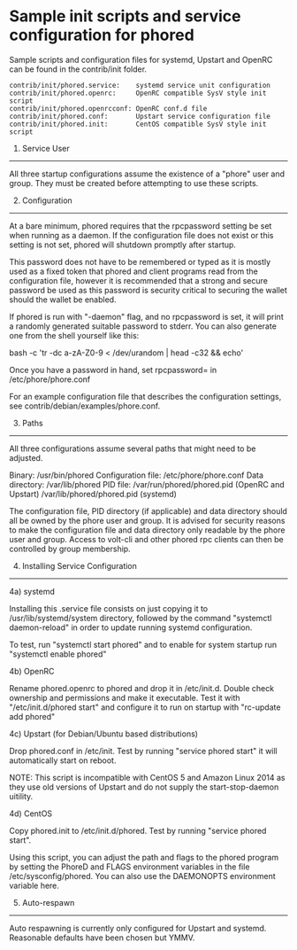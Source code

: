 Sample init scripts and service configuration for phored
==========================================================

Sample scripts and configuration files for systemd, Upstart and OpenRC
can be found in the contrib/init folder.

    contrib/init/phored.service:    systemd service unit configuration
    contrib/init/phored.openrc:     OpenRC compatible SysV style init script
    contrib/init/phored.openrcconf: OpenRC conf.d file
    contrib/init/phored.conf:       Upstart service configuration file
    contrib/init/phored.init:       CentOS compatible SysV style init script

1. Service User
---------------------------------

All three startup configurations assume the existence of a "phore" user
and group.  They must be created before attempting to use these scripts.

2. Configuration
---------------------------------

At a bare minimum, phored requires that the rpcpassword setting be set
when running as a daemon.  If the configuration file does not exist or this
setting is not set, phored will shutdown promptly after startup.

This password does not have to be remembered or typed as it is mostly used
as a fixed token that phored and client programs read from the configuration
file, however it is recommended that a strong and secure password be used
as this password is security critical to securing the wallet should the
wallet be enabled.

If phored is run with "-daemon" flag, and no rpcpassword is set, it will
print a randomly generated suitable password to stderr.  You can also
generate one from the shell yourself like this:

bash -c 'tr -dc a-zA-Z0-9 < /dev/urandom | head -c32 && echo'

Once you have a password in hand, set rpcpassword= in /etc/phore/phore.conf

For an example configuration file that describes the configuration settings,
see contrib/debian/examples/phore.conf.

3. Paths
---------------------------------

All three configurations assume several paths that might need to be adjusted.

Binary:              /usr/bin/phored
Configuration file:  /etc/phore/phore.conf
Data directory:      /var/lib/phored
PID file:            /var/run/phored/phored.pid (OpenRC and Upstart)
                     /var/lib/phored/phored.pid (systemd)

The configuration file, PID directory (if applicable) and data directory
should all be owned by the phore user and group.  It is advised for security
reasons to make the configuration file and data directory only readable by the
phore user and group.  Access to volt-cli and other phored rpc clients
can then be controlled by group membership.

4. Installing Service Configuration
-----------------------------------

4a) systemd

Installing this .service file consists on just copying it to
/usr/lib/systemd/system directory, followed by the command
"systemctl daemon-reload" in order to update running systemd configuration.

To test, run "systemctl start phored" and to enable for system startup run
"systemctl enable phored"

4b) OpenRC

Rename phored.openrc to phored and drop it in /etc/init.d.  Double
check ownership and permissions and make it executable.  Test it with
"/etc/init.d/phored start" and configure it to run on startup with
"rc-update add phored"

4c) Upstart (for Debian/Ubuntu based distributions)

Drop phored.conf in /etc/init.  Test by running "service phored start"
it will automatically start on reboot.

NOTE: This script is incompatible with CentOS 5 and Amazon Linux 2014 as they
use old versions of Upstart and do not supply the start-stop-daemon uitility.

4d) CentOS

Copy phored.init to /etc/init.d/phored. Test by running "service phored start".

Using this script, you can adjust the path and flags to the phored program by
setting the PhoreD and FLAGS environment variables in the file
/etc/sysconfig/phored. You can also use the DAEMONOPTS environment variable here.

5. Auto-respawn
-----------------------------------

Auto respawning is currently only configured for Upstart and systemd.
Reasonable defaults have been chosen but YMMV.
